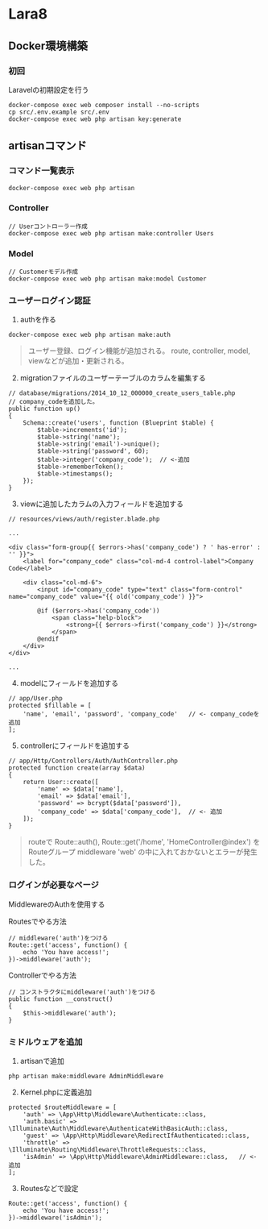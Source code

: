 # Lara8

## Docker環境構築

### 初回

Laravelの初期設定を行う

```
docker-compose exec web composer install --no-scripts
cp src/.env.example src/.env
docker-compose exec web php artisan key:generate
```

## artisanコマンド

### コマンド一覧表示

```
docker-compose exec web php artisan
```

### Controller

```
// Userコントローラー作成
docker-compose exec web php artisan make:controller Users
```

### Model

```
// Customerモデル作成
docker-compose exec web php artisan make:model Customer
```

### ユーザーログイン認証

1. authを作る
```
docker-compose exec web php artisan make:auth
```
> ユーザー登録、ログイン機能が追加される。
> route, controller, model, viewなどが追加・更新される。

2. migrationファイルのユーザーテーブルのカラムを編集する
```
// database/migrations/2014_10_12_000000_create_users_table.php
// company_codeを追加した。
public function up()
{
    Schema::create('users', function (Blueprint $table) {
        $table->increments('id');
        $table->string('name');
        $table->string('email')->unique();
        $table->string('password', 60);
        $table->integer('company_code');  // <-追加
        $table->rememberToken();
        $table->timestamps();
    });
}
```

3. viewに追加したカラムの入力フィールドを追加する
```
// resources/views/auth/register.blade.php

...

<div class="form-group{{ $errors->has('company_code') ? ' has-error' : '' }}">
    <label for="company_code" class="col-md-4 control-label">Company Code</label>

    <div class="col-md-6">
        <input id="company_code" type="text" class="form-control" name="company_code" value="{{ old('company_code') }}">

        @if ($errors->has('company_code'))
            <span class="help-block">
                <strong>{{ $errors->first('company_code') }}</strong>
            </span>
        @endif
    </div>
</div>

...

```

4. modelにフィールドを追加する
```
// app/User.php
protected $fillable = [
    'name', 'email', 'password', 'company_code'   // <- company_codeを追加
];
```

5. controllerにフィールドを追加する
```
// app/Http/Controllers/Auth/AuthController.php
protected function create(array $data)
{
    return User::create([
        'name' => $data['name'],
        'email' => $data['email'],
        'password' => bcrypt($data['password']),
        'company_code' => $data['company_code'],  // <- 追加
    ]);
}
```

> routeで Route::auth(), Route::get('/home', 'HomeController@index') を
> Routeグループ middleware 'web' の中に入れておかないとエラーが発生した。

### ログインが必要なページ

MiddlewareのAuthを使用する

Routesでやる方法
```
// middleware('auth')をつける
Route::get('access', function() {
    echo 'You have access!';
})->middleware('auth');
```

Controllerでやる方法
```
// コンストラクタにmiddleware('auth')をつける
public function __construct()
{
    $this->middleware('auth');
}
```

### ミドルウェアを追加

1. artisanで追加
```
php artisan make:middleware AdminMiddleware
```

2. Kernel.phpに定義追加
```
protected $routeMiddleware = [
    'auth' => \App\Http\Middleware\Authenticate::class,
    'auth.basic' => \Illuminate\Auth\Middleware\AuthenticateWithBasicAuth::class,
    'guest' => \App\Http\Middleware\RedirectIfAuthenticated::class,
    'throttle' => \Illuminate\Routing\Middleware\ThrottleRequests::class,
    'isAdmin' => \App\Http\Middleware\AdminMiddleware::class,   // <- 追加
];
```

3. Routesなどで設定
```
Route::get('access', function() {
    echo 'You have access!';
})->middleware('isAdmin');
```

